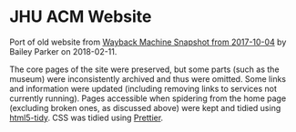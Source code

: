 # JHU ACM Website

Port of old website from [Wayback Machine Snapshot from 2017-10-04][1] by
Bailey Parker on 2018-02-11.

The core pages of the site were preserved, but some parts (such as the museum)
were inconsistently archived and thus were omitted. Some links and information
were updated (including removing links to services not currently running).
Pages accessible when spidering from the home page (excluding broken ones, as
discussed above) were kept and tidied using [html5-tidy][2]. CSS was tidied
using [Prettier][3].

  [1]: https://web.archive.org/web/20171004043432/https://acm.jhu.edu/
  [2]: https://github.com/htacg/tidy-html5
  [3]: https://prettier.io/
